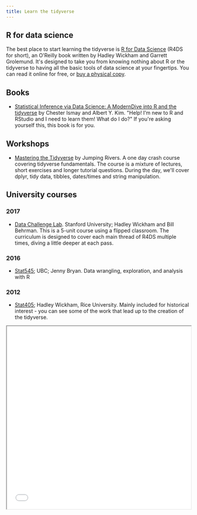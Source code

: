 ```yaml
---
title: Learn the tidyverse
---
```


<!----- CSS rules to get rid of CONTENTS header on this page only ---->
<style type = "text/css">
.hideOnMobile .sectionTitle {
    display: none;
}
</style>

<!----- Page content ---->
<!----- <a href="http://amzn.to/2aHLAQ1"><img class="bookCover" src="../images/cover.png" alt="book cover for R for Data Science"></a> ---->

<h2 class='noTrickPadding' id='r4ds'>R for data science</h2>

The best place to start learning the tidyverse is [R for Data Science](http://r4ds.had.co.nz) (R4DS for short), an O'Reilly book written by Hadley Wickham and Garrett Grolemund. It's designed to take you from knowing nothing about R or the tidyverse to having all the basic tools of data science at your fingertips. You can read it online for free, or [buy a physical copy](http://amzn.to/2aHLAQ1). 

<h2 class='stopFloatBefore' id="books">Books</h2>

* [Statistical Inference via Data Science: A ModernDive into R and the tidyverse](https://www.moderndive.com/) by
  Chester Ismay and Albert Y. Kim. "Help! I’m new to R and RStudio and I need to learn them! What do I do?" If you're asking yourself this, this book is for you.

<h2>Workshops</h2>

  * [Mastering the Tidyverse](https://www.jumpingrivers.com/courses/22_r-tidyverse) by Jumping Rivers. A one day crash course covering tidyverse fundamentals. The course is a mixture of lectures, short exercises and longer tutorial questions. During the day, we'll cover dplyr, tidy data, tibbles, dates/times and string manipulation.

<h2>University courses</h2>

<h3>2017</h3>

* [Data Challenge Lab](https://dcl-docs.stanford.edu/).
  Stanford University; Hadley Wickham and Bill Behrman. This is a 5-unit
  course using a flipped classroom. The curriculum is designed to cover
  each main thread of R4DS multiple times, diving a little deeper at
  each pass.

<h3>2016</h3>

* [Stat545](http://stat545.com); UBC; Jenny Bryan. Data wrangling, 
  exploration, and analysis with R
  
<h3>2012</h3>

* [Stat405](http://stat405.had.co.nz); Hadley Wickham, Rice University.
  Mainly included for historical interest - you can see some of the work
  that lead up to the creation of the tidyverse.

<iframe seamless src=" /static/leafMap.html" width="100%" height="500"></iframe>
